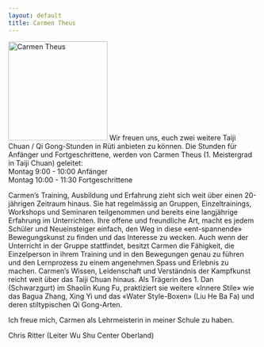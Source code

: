 ```yaml
---
layout: default
title: Carmen Theus
---
```


<img class="ifloat-left" src="/images/carmen-theus.jpg" alt="Carmen Theus" width="200px">
Wir freuen uns, euch zwei weitere Taiji Chuan / Qi Gong-Stunden in Rüti anbieten zu können. Die Stunden für Anfänger und Fortgeschrittene, werden von Carmen Theus
(1. Meistergrad in Taiji Chuan) geleitet:<br>
Montag  9:00 - 10:00 Anfänger<br>
Montag 10:00 - 11:30 Fortgeschrittene<br>

Carmen’s Training, Ausbildung und Erfahrung zieht sich weit über einen 20-jährigen Zeitraum hinaus. Sie hat regelmässig an Gruppen, Einzeltrainings, Workshops und Seminaren teilgenommen und bereits eine langjährige Erfahrung im Unterrichten. Ihre offene und freundliche Art, macht es jedem Schüler und Neueinsteiger einfach, den Weg in diese «ent-spannende» Bewegungskunst zu finden und das Interesse zu wecken. Auch wenn der Unterricht in der Gruppe stattfindet, besitzt Carmen die Fähigkeit, die Einzelperson in ihrem Training und in den Bewegungen genau zu führen und den Lernprozess zu einem angenehmen Spass und Erlebnis zu machen.
Carmen’s Wissen, Leidenschaft und Verständnis der Kampfkunst reicht weit über das Taiji Chuan hinaus. Als Trägerin des 1. Dan (Schwarzgurt) im Shaolin Kung Fu, praktiziert sie weitere «Innere Stile» wie das Bagua Zhang, Xing Yi und das «Water Style-Boxen» (Liu He Ba Fa) und deren stiltypischen Qi Gong-Arten.<br>

Ich freue mich, Carmen als Lehrmeisterin in meiner Schule zu haben.<br>

Chris Ritter (Leiter Wu Shu Center Oberland)